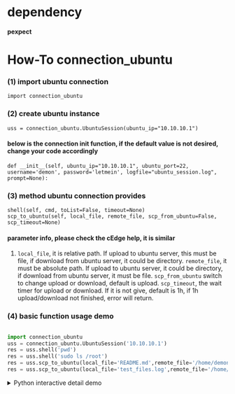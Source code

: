 #  dependency
**pexpect**
#  How-To connection_ubuntu
### (1) import ubuntu connection
    import connection_ubuntu
### (2) create ubuntu instance
    uss = connection_ubuntu.UbuntuSession(ubuntu_ip="10.10.10.1")
#### below is the connection __init__ function, if the default value is not desired, change your code accordingly
    def __init__(self, ubuntu_ip="10.10.10.1", ubuntu_port=22, username='demon', password='letmein', logfile="ubuntu_session.log", prompt=None):
### (3) method ubuntu connection provides
    shell(self, cmd, toList=False, timeout=None)
    scp_to_ubuntu(self, local_file, remote_file, scp_from_ubuntu=False, scp_timeout=None)
#### parameter info, please check the cEdge help, it is similar
1. `local_file`, it is relative path. If upload to ubuntu server, this must be file, if download from ubuntu server, it could be directory. `remote_file`, it must be absolute path. If upload to ubuntu server, it could be directory, if download from ubuntu server, it must be file.  `scp_from_ubuntu` switch to change upload or download, default is upload. `scp_timeout`, the wait timer for upload or download. If it is not give, default is 1h, if 1h upload/download not finished, error will return.
### (4) basic function usage demo
```python

import connection_ubuntu
uss = connection_ubuntu.UbuntuSession('10.10.10.1')
res = uss.shell('pwd')
res = uss.shell('sudo ls /root')
res = uss.scp_to_ubuntu(local_file='README.md',remote_file='/home/demon/testDir/ ',scp_from_ubuntu=False)
res = uss.scp_to_ubuntu(local_file='test_files.log',remote_file='/home/demon/testDir/test_files.log',scp_from_ubuntu=True)

```

<details><summary>Python interactive detail demo</summary>
<p>
    
```python
>>> import connection_ubuntu
>>> uss = connection_ubuntu.UbuntuSession('10.10.10.1')
>>> uss.shell('pwd')
[True, '/home/demon']
>>> uss.shell('cd /home/demon/testDir')
[True, '']
>>> uss.shell('pwd')
[True, '/home/demon/testDir']
>>> uss.shell('ls')
[True, 'test_files.log']
>>> uss.shell('ls /root')
[False, 'ls: cannot open directory /root: Permission denied']
>>> uss.shell('sudo ls /root')
[True, 'App-Asciio-1.51.3\t\t asciio_1.51.3.orig.tar.ddgz\nAsciio.pm\t\t\t cacert.pem\nDesktop\t\t\t\t epel-release-latest-7.noarch.rpm\nDocuments\t\t\t google-chrome-stable_current_x86_64.rpm\nDownloads\t\t\t google-chrome-stable_current_x86_64.rpm.1\nMusic\t\t\t\t initial-setup-ks.cfg\nPictures\t\t\t nohup.out\nPublic\t\t\t\t perl5\nTemplates\t\t\t serect.txt\nVideos\t\t\t\t test.sh\nanaconda-ks.cfg\t\t\t thinclient_drives\nansible-2.9.13-1.el7.noarch.rpm']
>>> uss.scp_to_ubuntu(local_file='README.md',remote_file='/home/demon/testDir/ ',scp_from_ubuntu=False)
[True, 'scp is sucessfully done!']
>>> uss.shell('ls')
[True, 'README.md  test_files.log']
>>> import os.path
>>> os.path.isfile('test_files.log')
False
>>> uss.scp_to_ubuntu(local_file='test_files.log',remote_file='/home/demon/testDir/test_files.log',scp_from_ubuntu=True)
][True, 'scp is sucessfully done!']
>>> os.path.isfile('test_files.log')
True
>>>
### If you really need to run interactive CMD, follow the below, please notice: 
### If you are running interactive CMD, mode will be changed to interactive MODE, you must finish the CMD before run shell, but SCP is not impacted
demon@vtest02-demyang:~$ cat test.sh
#!/usr/bin/env bash
while true
do
 echo "send your name"
 read passwd
 if [ $passwd = 'exit' ]
  then
    break
  fi
 echo "hello $passwd"
done
demon@vtest02-demyang:~$ ./test.sh
send your name
demon
hello demon
send your name
xiaojian
hello xiaojian
send your name
exit
### demo how to use above python to interactivate with above shell
>>> import connection_ubuntu
>>> uss = connection_ubuntu.UbuntuSession('10.10.10.1')
]>>> uss.interactive_cmd('./test.sh')
>>> uss.interact_cmd_output
'./test.sh\r\nsend your name\r\n'
>>> uss.interact_cmd_send('demon')
[True, 'CMD is sent']
>>> uss.interact_cmd_output
'./test.sh\r\nsend your name\r\ndemon\r\nhello demon\r\nsend your name\r\n'
>>> uss.interact_cmd_send('xiaojian')
[True, 'CMD is sent']
>>> uss.interact_cmd_output
'./test.sh\r\nsend your name\r\ndemon\r\nhello demon\r\nsend your name\r\nxiaojian\r\nhello xiaojian\r\nsend your name\r\n'
>>> uss.interact_cmd_stop()
[True, 'Exit interactive mode']
>>> uss.shell("ls")
```
</details>

